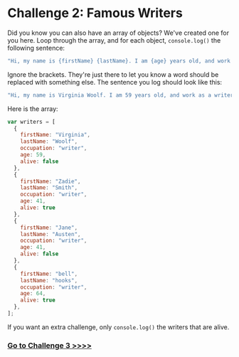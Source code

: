 # Challenge 2: Famous Writers

Did you know you can also have an array of objects? We've created one for you here. Loop through the array, and for each object, `console.log()` the following sentence:

```js
"Hi, my name is {firstName} {lastName}. I am {age} years old, and work as a {occupation}."
```

Ignore the brackets. They're just there to let you know a word should be replaced with something else. The sentence you log should look like this:

```js
"Hi, my name is Virginia Woolf. I am 59 years old, and work as a writer."
```

Here is the array:

```js
var writers = [
  {
    firstName: "Virginia",
    lastName: "Woolf",
    occupation: "writer",
    age: 59,
    alive: false
  },
  {
    firstName: "Zadie",
    lastName: "Smith",
    occupation: "writer",
    age: 41,
    alive: true
  },
  {
    firstName: "Jane",
    lastName: "Austen",
    occupation: "writer",
    age: 41,
    alive: false
  },
  {
    firstName: "bell",
    lastName: "hooks",
    occupation: "writer",
    age: 64,
    alive: true
  },
];
```

If you want an extra challenge, only `console.log()` the writers that are alive.

### [Go to Challenge 3 >>>>](https://github.com/node-girls/beginners-javascript/blob/master/challenge03.md)
